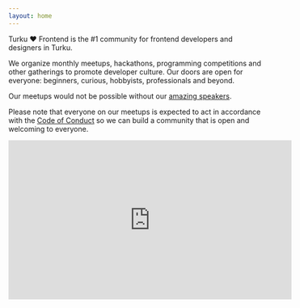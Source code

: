 ```yaml
---
layout: home
---
```


Turku &hearts; Frontend is the #1 community for frontend developers and designers in Turku.

We organize monthly meetups, hackathons, programming competitions and other gatherings to promote developer culture. Our doors are open for everyone: beginners, curious, hobbyists, professionals and beyond.

Our meetups would not be possible without our [amazing speakers](/speakers).

Please note that everyone on our meetups is expected to act in accordance with the [Code of Conduct](/code-of-conduct) so we can build a community that is open and welcoming to everyone.

<iframe width="560" height="315" src="https://www.youtube-nocookie.com/embed/Me2-qBjtw6w" frameborder="0" allow="accelerometer; autoplay; encrypted-media; gyroscope; picture-in-picture" allowfullscreen></iframe>
